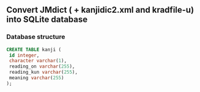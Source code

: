 ## Convert JMdict ( + kanjidic2.xml and kradfile-u) into SQLite database

### Database structure

```sql
CREATE TABLE kanji (
 id integer,
 character varchar(1),
 reading_on varchar(255),
 reading_kun varchar(255),
 meaning varchar(255)
);
```
